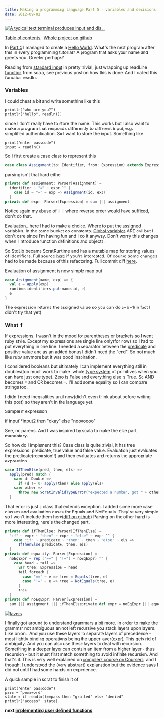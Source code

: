 ```yaml
---
title: Making a programming language Part 5 - variables and decisions
date: 2012-09-02
---
```


[![A typical text terminal produces input and dis...](http://upload.wikimedia.org/wikipedia/commons/thumb/7/70/Stdstreams-notitle.svg/300px-Stdstreams-notitle.svg.png)](http://commons.wikipedia.org/wiki/File%3AStdstreams-notitle.svg)

[Table of contents](/posts/2012-08-29-creating-a-language-1), 
[Whole project on github](https://github.com/edofic/scrat-lang)

In [Part 4](/posts/2012-09-01-creating-a-language4) I
managed to create a [Hello World](http://en.wikipedia.org/wiki/Hello_world_program "Hello world program").
What's the next program after this in every programming tutorial? A
program that asks your name and greets you. Greeter perhaps?

Reading from [standard
input](http://en.wikipedia.org/wiki/Standard_streams "Standard streams")
in pretty trivial, just wrapping up readLine
[function](http://en.wikipedia.org/wiki/Function_%28mathematics%29 "Function (mathematics)")
from scala, see previous post on how this is done. And I called this
function readln.

### Variables

I could cheat a bit and write something like this

    println("who are you?")
    println("hello", readln())

since I don't really have to store the name. This works but I also want
to make a program that responds differently to different input, e.g.
simplified authentication. So I want to store the input. Something like

    print("enter passcode")
    input = readln()

So I first create a case class to represent this
```scala
case class Assignment(to: Identifier, from: Expression) extends Expression
```
parsing isn't that hard either
```scala
private def assignment: Parser[Assignment] =
  identifier ~ "=" ~ expr ^^ {
    case id ~ "=" ~ exp => Assignment(id, exp)
  }
private def expr: Parser[Expression] = sum ||| assignment
```

Notice again my abuse of `|||` where reverse order would have sufficed,
don't do that.

Evaluation...here I had to make a choice. Where to put the assigned
variables. In the same bucket as constants. [Global
variables](http://en.wikipedia.org/wiki/Global_variable "Global variable")
ARE evil but I don't care since I'm having fun and I do it anyway. Don't
worry this changes when I introduce function definitions and objects.

So StdLib became ScratRuntime and has a mutable map for storing values
of identifiers. Full source
[here](https://github.com/edofic/scrat-lang/blob/51008205be59ec325dcb1de2f1058071c1703f4a/main/src/com/edofic/scrat/Runtime.scala) if you're interested. Of course some changes had to be made because of this
refactoring. Full commit
diff [here](https://github.com/edofic/scrat-lang/commit/51008205be59ec325dcb1de2f1058071c1703f4a).

Evaluation of assignment is now simple map put
```scala
case Assignment(name, exp) => {
  val e = apply(exp)
  runtime.identifiers.put(name.id, e)
  e
}
```
The expression returns the assigned value so you can do a=b=1(in fact I
didn't try that yet)

### What if

If expressions. I wasn't in the mood for parentheses or brackets so I
went ruby style. Except my expressions are single line only(for now) so
I had to put everything in one line. I needed a separator between the
[predicate](http://en.wikipedia.org/wiki/Predicate_%28grammar%29 "Predicate (grammar)")
and positive value and as an added bonus I didn't need the "end". So not
much like ruby anymore but it was good inspiration. 

I considered booleans but ultimately I can implement everything still in
doubles(too much work to make  whole [type
system](http://en.wikipedia.org/wiki/Type_system "Type system") of
primitives when you can have just one type). Zero is False and
everything else is True. So AND becomes `*` and OR becomes `-`. I'll add
some equality so I can compare strings too.

I didn't need inequalities until now(didn't even think about before
writing this post) so they aren't in the language yet.

Sample if expression

  if input1*input2 then "okay" else "nooooooo"

See, no parens. And I was inspired by scala to make the else part
mandatory.

So how do I implement this? Case class is quite trivial, it has tree
expressions: predicate, true value and false value. Evaluation just
evaluates the predicate(recursion!!) and then evaluates and returns the
appropriate expression
```scala
case IfThenElse(pred, then, els) =>
  apply(pred) match {
    case d: Double =>
      if (d != 0) apply(then) else apply(els)
    case other =>
      throw new ScratInvalidTypeError("expected a number, got " + other)
  }
```

That error is just a class that extends exception.
I added some more case classes and evaluation cases for Equals and
NotEquals. They're very simple so I won't include them here([diff on
github](https://github.com/edofic/scrat-lang/commit/97312113282b484fa53357f61fb05990da0cd3ea))
Parsing on the other hand is more interesting, here's the changed part.
```scala
private def ifThenElse: Parser[IfThenElse] =
  "if" ~ expr ~ "then" ~ expr ~ "else" ~ expr ^^ {
    case "if" ~ predicate ~ "then" ~ then ~ "else" ~ els =>
      IfThenElse(predicate, then, els)
  }
private def equality: Parser[Expression] =
  noEqExpr ~ rep(("==" | "!=") ~ noEqExpr) ^^ {
    case head ~ tail =>
      var tree: Expression = head
      tail.foreach {
        case "==" ~ e => tree = Equals(tree, e)
        case "!=" ~ e => tree = NotEquals(tree, e)
      }
      tree
  }
private def noEqExpr: Parser[Expression] =
  sum ||| assignment ||| ifThenElseprivate def expr = noEqExpr ||| equality
```

[![layers](http://farm5.static.flickr.com/4074/4947839133_086f0266e4_m.jpg)](http://www.flickr.com/photos/90863480@N00/4947839133)

I finally got around to understand grammars a bit more. In order to make
the grammar not ambiguous an not left recursive you stack layers upon
layers. Like onion.  And you use these layers to separate layers of
precedence - most lightly binding operations being the upper
layer(expr). This gets rid of ambiguity. And you can also use these
layers to deal with recursion. Something in a deeper layer can contain
an item from a higher layer - thus recursion - but it must first match
something to avoid infinite recursion. And that's it. This is very well
explained on [compilers course on Coursera](https://www.coursera.org/compilers) 
and I thought I understood the (very abstract) explanation but the evidence says
I did not until I had some hands on experience.

A quick sample in scrat to finish it of

    print("enter passcode")
    pass = "password"
    state = if readln()==pass then "granted" else "denied"
    println("access", state)


**next [implementing user defined functions](/posts/2012-09-25-creating-a-language-6)**
